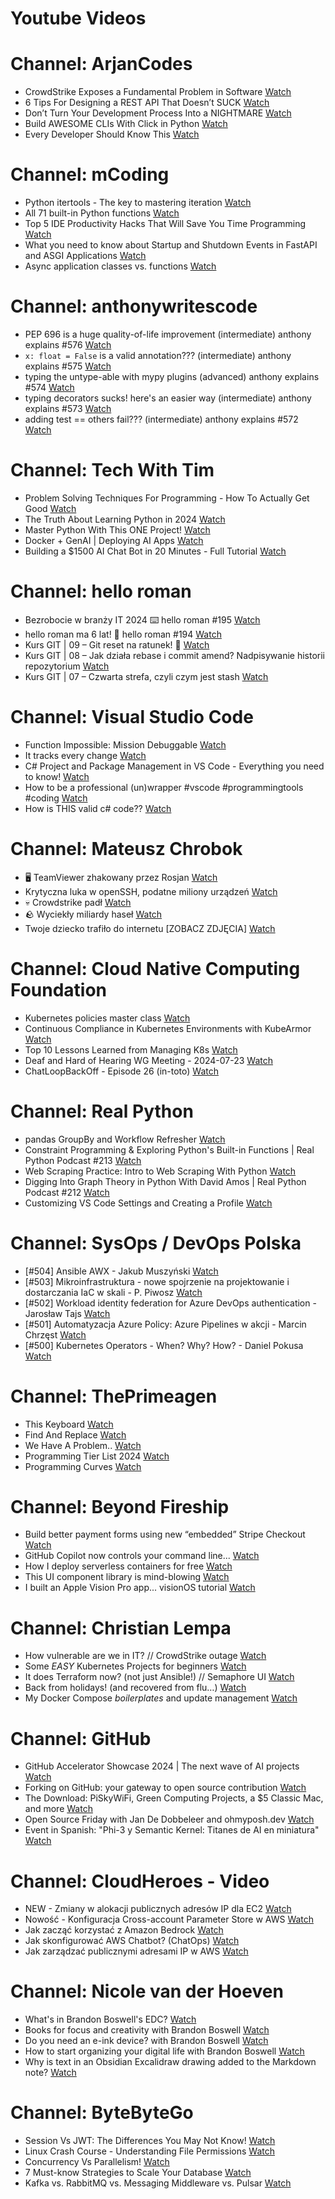 
Youtube Videos
==============

# Channel: ArjanCodes
  
 - CrowdStrike Exposes a Fundamental Problem in Software  [Watch](https://youtu.be/UdJr2p5RrF0)  
 - 6 Tips For Designing a REST API That Doesn’t SUCK  [Watch](https://youtu.be/SjUQLryotAk)  
 - Don’t Turn Your Development Process Into a NIGHTMARE  [Watch](https://youtu.be/J8et7Xoy1GU)  
 - Build AWESOME CLIs With Click in Python  [Watch](https://youtu.be/FWacanslfFM)  
 - Every Developer Should Know This  [Watch](https://youtu.be/6jgu9tmbrrE)
# Channel: mCoding
  
 - Python itertools - The key to mastering iteration  [Watch](https://youtu.be/1p7xa_BHYDs)  
 - All 71 built-in Python functions  [Watch](https://youtu.be/7Qu_KXc7xSI)  
 - Top 5 IDE Productivity Hacks That Will Save You Time Programming  [Watch](https://youtu.be/HBC7i1AbsyA)  
 - What you need to know about Startup and Shutdown Events in FastAPI and ASGI Applications  [Watch](https://youtu.be/_CzaciNrHRE)  
 - Async application classes vs. functions  [Watch](https://youtu.be/ai7y--6ElAE)
# Channel: anthonywritescode
  
 - PEP 696 is a huge quality-of-life improvement (intermediate) anthony explains #576  [Watch](https://youtu.be/NC3Bv104SQM)  
 - `x: float = False` is a valid annotation??? (intermediate) anthony explains #575  [Watch](https://youtu.be/RYD87EL1Zbs)  
 - typing the untype-able with mypy plugins (advanced) anthony explains #574  [Watch](https://youtu.be/tH3Nul6jDQM)  
 - typing decorators sucks! here's an easier way (intermediate) anthony explains #573  [Watch](https://youtu.be/_QXlbwRmqgI)  
 - adding test == others fail??? (intermediate) anthony explains #572  [Watch](https://youtu.be/BoZDpQnA-Xw)
# Channel: Tech With Tim
  
 - Problem Solving Techniques For Programming - How To Actually Get Good  [Watch](https://youtu.be/iHNLEWa7Hew)  
 - The Truth About Learning Python in 2024  [Watch](https://youtu.be/ZDjaruJ1TYk)  
 - Master Python With This ONE Project!  [Watch](https://youtu.be/Dn1EjhcQk64)  
 - Docker + GenAI | Deploying AI Apps  [Watch](https://youtu.be/Y9YbCvzAwas)  
 - Building a $1500 AI Chat Bot in 20 Minutes - Full Tutorial  [Watch](https://youtu.be/qY6FL3hfA_E)
# Channel: hello roman
  
 - Bezrobocie w branży IT 2024 ⌨️ hello roman #195  [Watch](https://youtu.be/3A0h9uNj0Z4)  
 - hello roman ma 6 lat!  🎉  hello roman #194  [Watch](https://youtu.be/2VcweF4sVRE)  
 - Kurs GIT | 09 – Git reset na ratunek! 🛟  [Watch](https://youtu.be/vri36csppEY)  
 - Kurs GIT | 08 – Jak działa rebase i commit amend? Nadpisywanie historii repozytorium  [Watch](https://youtu.be/4GKI4Gz97TE)  
 - Kurs GIT | 07 – Czwarta strefa, czyli czym jest stash  [Watch](https://youtu.be/T9n2tF60cY0)
# Channel: Visual Studio Code
  
 - Function Impossible: Mission Debuggable  [Watch](https://youtu.be/s37tSvRBp0s)  
 - It tracks every change  [Watch](https://youtu.be/D16y-u0E3Ek)  
 - C# Project and Package Management in VS Code - Everything you need to know!  [Watch](https://youtu.be/YciV8GL8pLs)  
 - How to be a professional (un)wrapper #vscode #programmingtools #coding  [Watch](https://youtu.be/yuzKp_KsGIk)  
 - How is THIS valid c# code??  [Watch](https://youtu.be/anwlmuHSD5M)
# Channel: Mateusz Chrobok
  
 - 🖥 TeamViewer zhakowany przez Rosjan  [Watch](https://youtu.be/Y4uT3sFNDh4)  
 - Krytyczna luka w openSSH, podatne miliony urządzeń  [Watch](https://youtu.be/kQrihQNCkJA)  
 - 💀 Crowdstrike padł  [Watch](https://youtu.be/XzQ_l4abeOY)  
 - 🪨 Wyciekły miliardy haseł  [Watch](https://youtu.be/jGWfyhOVuJM)  
 - Twoje dziecko trafiło do internetu [ZOBACZ ZDJĘCIA]  [Watch](https://youtu.be/xJbBv8JmjlE)
# Channel: Cloud Native Computing Foundation
  
 - Kubernetes policies master class  [Watch](https://youtu.be/mG9KqaBF2eQ)  
 - Continuous Compliance in Kubernetes Environments with KubeArmor  [Watch](https://youtu.be/kZ5s9ob1VtE)  
 - Top 10 Lessons Learned from Managing K8s  [Watch](https://youtu.be/rUe1FOLkgL0)  
 - Deaf and Hard of Hearing WG Meeting - 2024-07-23  [Watch](https://youtu.be/1tRHgof29LM)  
 - ChatLoopBackOff - Episode 26 (in-toto)  [Watch](https://youtu.be/T9MOUvLYfzU)
# Channel: Real Python
  
 - pandas GroupBy and Workflow Refresher  [Watch](https://youtu.be/jWT4llHnrcg)  
 - Constraint Programming & Exploring Python's Built-in Functions | Real Python Podcast #213  [Watch](https://youtu.be/JLLiIXB-xCU)  
 - Web Scraping Practice: Intro to Web Scraping With Python  [Watch](https://youtu.be/NGOjlI0lw4s)  
 - Digging Into Graph Theory in Python With David Amos | Real Python Podcast #212  [Watch](https://youtu.be/4hGgitya6Wo)  
 - Customizing VS Code Settings and Creating a Profile  [Watch](https://youtu.be/ciH-kjI4szE)
# Channel: SysOps / DevOps Polska
  
 - [#504] Ansible AWX - Jakub Muszyński  [Watch](https://youtu.be/izbHDFlCPJE)  
 - [#503] Mikroinfrastruktura - nowe spojrzenie na projektowanie i dostarczania IaC w skali - P. Piwosz  [Watch](https://youtu.be/U1c8Fd7tGds)  
 - [#502] Workload identity federation for Azure DevOps authentication - Jarosław Tajs  [Watch](https://youtu.be/1Pc8ptNJhF4)  
 - [#501] Automatyzacja Azure Policy: Azure Pipelines w akcji - Marcin Chrzęst  [Watch](https://youtu.be/xDviXHcbg8g)  
 - [#500] Kubernetes Operators - When? Why? How? - Daniel‎ Pokusa  [Watch](https://youtu.be/UVHYlvPutKk)
# Channel: ThePrimeagen
  
 - This Keyboard  [Watch](https://youtu.be/dhuX9t2j5Hc)  
 - Find And Replace  [Watch](https://youtu.be/v2a6Nv7RSd0)  
 - We Have A Problem..  [Watch](https://youtu.be/1-0r90bm6CE)  
 - Programming Tier List 2024  [Watch](https://youtu.be/c3yRbrYIUeo)  
 - Programming Curves  [Watch](https://youtu.be/_ebVsYQou8A)
# Channel: Beyond Fireship
  
 - Build better payment forms using new “embedded” Stripe Checkout  [Watch](https://youtu.be/7WFXl4-aCxs)  
 - GitHub Copilot now controls your command line...  [Watch](https://youtu.be/P8MfgV9us4o)  
 - How I deploy serverless containers for free  [Watch](https://youtu.be/cw34KMPSt4k)  
 - This UI component library is mind-blowing  [Watch](https://youtu.be/RPa3_AD1_Vs)  
 - I built an Apple Vision Pro app... visionOS tutorial  [Watch](https://youtu.be/_xfZIr5sDLw)
# Channel: Christian Lempa
  
 - How vulnerable are we in IT? // CrowdStrike outage  [Watch](https://youtu.be/uRW9HRYSyCU)  
 - Some *EASY* Kubernetes Projects for beginners  [Watch](https://youtu.be/6jIIa41R7eM)  
 - It does Terraform now? (not just Ansible!) // Semaphore UI  [Watch](https://youtu.be/tc3tqMIN89U)  
 - Back from holidays! (and recovered from flu…)  [Watch](https://youtu.be/p7f96bsSiy0)  
 - My Docker Compose *boilerplates* and update management  [Watch](https://youtu.be/ck7DRNMKgOc)
# Channel: GitHub
  
 - GitHub Accelerator Showcase 2024 | The next wave of AI projects  [Watch](https://youtu.be/mrCgn_zIAus)  
 - Forking on GitHub: your gateway to open source contribution  [Watch](https://youtu.be/b2b92LcJLa0)  
 - The Download: PiSkyWiFi, Green Computing Projects, a $5 Classic Mac, and more  [Watch](https://youtu.be/xU3a6sr-MSQ)  
 - Open Source Friday with Jan De Dobbeleer and ohmyposh.dev  [Watch](https://youtu.be/EKlKHl6i5m4)  
 - Event in Spanish: "Phi-3 y Semantic Kernel: Titanes de AI en miniatura"  [Watch](https://youtu.be/gYsFNNRnJ5k)
# Channel: CloudHeroes - Video
  
 - NEW - Zmiany w alokacji publicznych adresów IP dla EC2  [Watch](https://youtu.be/ltZzJRP3Wxg)  
 - Nowość - Konfiguracja Cross-account Parameter Store w AWS  [Watch](https://youtu.be/6kvGgv9vIgQ)  
 - Jak zacząć korzystać z Amazon Bedrock  [Watch](https://youtu.be/DZa3mpKslD8)  
 - Jak skonfigurować AWS Chatbot? (ChatOps)  [Watch](https://youtu.be/BLKKqcabdHc)  
 - Jak zarządzać publicznymi adresami IP w AWS  [Watch](https://youtu.be/0rGQVSK2XEQ)
# Channel: Nicole van der Hoeven
  
 - What's in Brandon Boswell's EDC?  [Watch](https://youtu.be/Noswl0jCA4k)  
 - Books for focus and creativity with Brandon Boswell  [Watch](https://youtu.be/Ugc4U8Rx7RM)  
 - Do you need an e-ink device? with Brandon Boswell  [Watch](https://youtu.be/uUKPV6mWMFM)  
 - How to start organizing your digital life with Brandon Boswell  [Watch](https://youtu.be/Ykhyw3T3ICU)  
 - Why is text in an Obsidian Excalidraw drawing added to the Markdown note?  [Watch](https://youtu.be/HG5IuDIWHgY)
# Channel: ByteByteGo
  
 - Session Vs JWT: The Differences You May Not Know!  [Watch](https://youtu.be/fyTxwIa-1U0)  
 - Linux Crash Course - Understanding File Permissions  [Watch](https://youtu.be/4N4Q576i3zA)  
 - Concurrency Vs Parallelism!  [Watch](https://youtu.be/RlM9AfWf1WU)  
 - 7 Must-know Strategies to Scale Your Database  [Watch](https://youtu.be/_1IKwnbscQU)  
 - Kafka vs. RabbitMQ vs. Messaging Middleware vs. Pulsar  [Watch](https://youtu.be/x4k1XEjNzYQ)